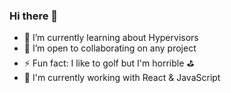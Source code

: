 ### Hi there 👋

- 🌱 I’m currently learning about Hypervisors
- 👯 I’m open to collaborating on any project
- ⚡ Fun fact: I like to golf but I'm horrible ⛳
- 📅 I'm currently working with React & JavaScript
